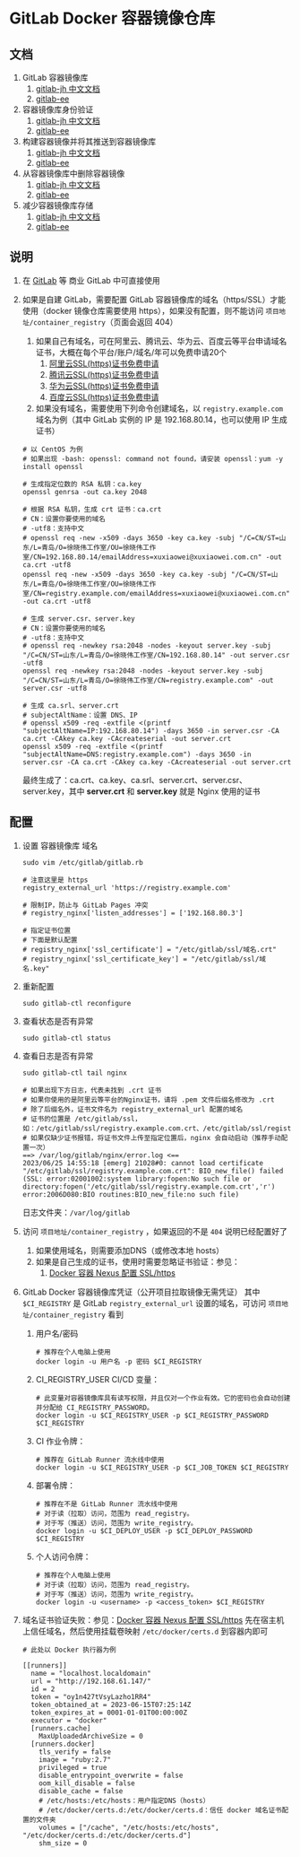 # GitLab Docker 容器镜像仓库

## 文档

1. GitLab 容器镜像库
    1. [gitlab-jh 中文文档](https://docs.gitlab.cn/jh/user/packages/container_registry/)
    2. [gitlab-ee](https://docs.gitlab.com/ee/user/packages/container_registry/)
2. 容器镜像库身份验证
    1. [gitlab-jh 中文文档](https://docs.gitlab.cn/jh/user/packages/container_registry/authenticate_with_container_registry.html)
    2. [gitlab-ee](https://docs.gitlab.com/ee/user/packages/container_registry/authenticate_with_container_registry.html)
3. 构建容器镜像并将其推送到容器镜像库
    1. [gitlab-jh 中文文档](https://docs.gitlab.cn/jh/user/packages/container_registry/build_and_push_images.html)
    2. [gitlab-ee](https://docs.gitlab.com/ee/user/packages/container_registry/build_and_push_images.html)
4. 从容器镜像库中删除容器镜像
    1. [gitlab-jh 中文文档](https://docs.gitlab.cn/jh/user/packages/container_registry/delete_container_registry_images.html)
    2. [gitlab-ee](https://docs.gitlab.com/ee/user/packages/container_registry/delete_container_registry_images.html)
5. 减少容器镜像库存储
    1. [gitlab-jh 中文文档](https://docs.gitlab.cn/jh/user/packages/container_registry/reduce_container_registry_storage.html)
    2. [gitlab-ee](https://docs.gitlab.com/ee/user/packages/container_registry/reduce_container_registry_storage.html)

## 说明

1. 在 [GitLab](https://jihulab.com/) 等
   商业 GitLab 中可直接使用
2. 如果是自建 GitLab，需要配置 GitLab 容器镜像库的域名（https/SSL）才能使用（docker 镜像仓库需要使用
   https），如果没有配置，则不能访问 `项目地址/container_registry`（页面会返回 404）
    1. 如果自己有域名，可在阿里云、腾讯云、华为云、百度云等平台申请域名证书，大概在每个平台/账户/域名/年可以免费申请20个
        1. [阿里云SSL(https)证书免费申请](https://yundun.console.aliyun.com/?p=cas#/certExtend/buy)
        2. [腾讯云SSL(https)证书免费申请](https://console.cloud.tencent.com/ssl)
        3. [华为云SSL(https)证书免费申请](https://console.huaweicloud.com/console/#/ccm/scs/certList)
        4. [百度云SSL(https)证书免费申请](https://console.bce.baidu.com/cas/#/cas/purchased/common/list)
    2. 如果没有域名，需要使用下列命令创建域名，以 `registry.example.com` 域名为例（其中 GitLab 实例的 IP 是
       192.168.80.14，也可以使用 IP 生成证书）

    ```shell
    # 以 CentOS 为例
    # 如果出现 -bash: openssl: command not found，请安装 openssl：yum -y install openssl
    
    # 生成指定位数的 RSA 私钥：ca.key
    openssl genrsa -out ca.key 2048
    
    # 根据 RSA 私钥，生成 crt 证书：ca.crt
    # CN：设置你要使用的域名
    # -utf8：支持中文
    # openssl req -new -x509 -days 3650 -key ca.key -subj "/C=CN/ST=山东/L=青岛/O=徐晓伟工作室/OU=徐晓伟工作室/CN=192.168.80.14/emailAddress=xuxiaowei@xuxiaowei.com.cn" -out ca.crt -utf8
    openssl req -new -x509 -days 3650 -key ca.key -subj "/C=CN/ST=山东/L=青岛/O=徐晓伟工作室/OU=徐晓伟工作室/CN=registry.example.com/emailAddress=xuxiaowei@xuxiaowei.com.cn" -out ca.crt -utf8
    
    # 生成 server.csr、server.key
    # CN：设置你要使用的域名
    # -utf8：支持中文
    # openssl req -newkey rsa:2048 -nodes -keyout server.key -subj "/C=CN/ST=山东/L=青岛/O=徐晓伟工作室/CN=192.168.80.14" -out server.csr -utf8
    openssl req -newkey rsa:2048 -nodes -keyout server.key -subj "/C=CN/ST=山东/L=青岛/O=徐晓伟工作室/CN=registry.example.com" -out server.csr -utf8
    
    # 生成 ca.srl、server.crt
    # subjectAltName：设置 DNS、IP
    # openssl x509 -req -extfile <(printf "subjectAltName=IP:192.168.80.14") -days 3650 -in server.csr -CA ca.crt -CAkey ca.key -CAcreateserial -out server.crt
    openssl x509 -req -extfile <(printf "subjectAltName=DNS:registry.example.com") -days 3650 -in server.csr -CA ca.crt -CAkey ca.key -CAcreateserial -out server.crt
    ```

   最终生成了：ca.crt、ca.key、ca.srl、server.crt、server.csr、server.key，其中 **server.crt** 和 **server.key** 就是 Nginx
   使用的证书

## 配置

1. 设置 容器镜像库 域名

   ```shell
   sudo vim /etc/gitlab/gitlab.rb
   ```

   ```shell
   # 注意这里是 https
   registry_external_url 'https://registry.example.com'
   
   # 限制IP，防止与 GitLab Pages 冲突
   # registry_nginx['listen_addresses'] = ['192.168.80.3']
   
   # 指定证书位置
   # 下面是默认配置
   # registry_nginx['ssl_certificate'] = "/etc/gitlab/ssl/域名.crt"
   # registry_nginx['ssl_certificate_key'] = "/etc/gitlab/ssl/域名.key"
   ```

2. 重新配置

   ```shell
   sudo gitlab-ctl reconfigure
   ```

3. 查看状态是否有异常

   ```shell
   sudo gitlab-ctl status
   ```

4. 查看日志是否有异常

   ```shell
   sudo gitlab-ctl tail nginx
   ```

   ```shell
   # 如果出现下方日志，代表未找到 .crt 证书
   # 如果你使用的是阿里云等平台的Nginx证书，请将 .pem 文件后缀名修改为 .crt
   # 除了后缀名外，证书文件名为 registry_external_url 配置的域名
   # 证书的位置是 /etc/gitlab/ssl，如：/etc/gitlab/ssl/registry.example.com.crt、/etc/gitlab/ssl/registry.example.com.key
   # 如果仅缺少证书报错，将证书文件上传至指定位置后，nginx 会自动启动（推荐手动配置一次）
   ==> /var/log/gitlab/nginx/error.log <==
   2023/06/25 14:55:18 [emerg] 21028#0: cannot load certificate "/etc/gitlab/ssl/registry.example.com.crt": BIO_new_file() failed (SSL: error:02001002:system library:fopen:No such file or directory:fopen('/etc/gitlab/ssl/registry.example.com.crt','r') error:2006D080:BIO routines:BIO_new_file:no such file)
   ```

   日志文件夹：`/var/log/gitlab`

5. 访问 `项目地址/container_registry` ，如果返回的不是 `404` 说明已经配置好了
    1. 如果使用域名，则需要添加DNS（或修改本地 hosts）
    2. 如果是自己生成的证书，使用时需要忽略证书验证：参见：
        1. [Docker 容器 Nexus 配置 SSL/https](/docs/nexus/docker-https-configuration.md)
6. GitLab Docker 容器镜像库凭证（公开项目拉取镜像无需凭证）
   其中 `$CI_REGISTRY` 是 GitLab `registry_external_url` 设置的域名，可访问 `项目地址/container_registry` 看到
    1. 用户名/密码

       ```shell
       # 推荐在个人电脑上使用
       docker login -u 用户名 -p 密码 $CI_REGISTRY
       ```

    2. CI_REGISTRY_USER CI/CD 变量：

       ```shell
       # 此变量对容器镜像库具有读写权限，并且仅对一个作业有效。它的密码也会自动创建并分配给 CI_REGISTRY_PASSWORD。
       docker login -u $CI_REGISTRY_USER -p $CI_REGISTRY_PASSWORD $CI_REGISTRY
       ```

    3. CI 作业令牌：

       ```shell
       # 推荐在 GitLab Runner 流水线中使用
       docker login -u $CI_REGISTRY_USER -p $CI_JOB_TOKEN $CI_REGISTRY
       ```

    4. 部署令牌：

       ```shell
       # 推荐在不是 GitLab Runner 流水线中使用
       # 对于读（拉取）访问，范围为 read_registry。
       # 对于写（推送）访问，范围为 write_registry。
       docker login -u $CI_DEPLOY_USER -p $CI_DEPLOY_PASSWORD $CI_REGISTRY
       ```

    5. 个人访问令牌：

       ```shell
       # 推荐在个人电脑上使用
       # 对于读（拉取）访问，范围为 read_registry。
       # 对于写（推送）访问，范围为 write_registry。
       docker login -u <username> -p <access_token> $CI_REGISTRY
       ```

7. 域名证书验证失败：参见：[Docker 容器 Nexus 配置 SSL/https](/docs/nexus/docker-https-configuration.md)
   先在宿主机上信任域名，然后使用挂载卷映射 `/etc/docker/certs.d` 到容器内即可

    ```shell
    # 此处以 Docker 执行器为例
    
    [[runners]]
      name = "localhost.localdomain"
      url = "http://192.168.61.147/"
      id = 2
      token = "oy1n427tVsyLazho1RR4"
      token_obtained_at = 2023-06-15T07:25:14Z
      token_expires_at = 0001-01-01T00:00:00Z
      executor = "docker"
      [runners.cache]
        MaxUploadedArchiveSize = 0
      [runners.docker]
        tls_verify = false
        image = "ruby:2.7"
        privileged = true
        disable_entrypoint_overwrite = false
        oom_kill_disable = false
        disable_cache = false
        # /etc/hosts:/etc/hosts：用户指定DNS（hosts）
        # /etc/docker/certs.d:/etc/docker/certs.d：信任 docker 域名证书配置的文件夹
        volumes = ["/cache", "/etc/hosts:/etc/hosts", "/etc/docker/certs.d:/etc/docker/certs.d"]
        shm_size = 0
    ```
